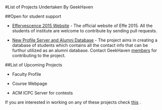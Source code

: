 #List of  Projects Undertaken By GeekHaven

##Open for student support 
* [Effervescence 2015 Website](https://github.com/GeekHaven/Effervescence-2015) -  The official website of Effe 2015. All the students of institute are welcome to contribute by sending pull requests. 

* [New Profile Server and Alumni Database]() - The project aims in creating a database of students which contains all the contact info that can be furthur utilized as an alumni database. Contact GeekHaven [members](committee.md) for contributing to the project. 

##List of Upcoming Projects

* Faculty Profile

* Course Webpage

* ACM ICPC Server for contests

If you are interested in working on any of these projects check [this](contributing.md) .




